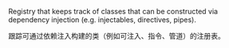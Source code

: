 Registry that keeps track of classes that can be constructed via dependency injection \(e.g.
injectables, directives, pipes\).

跟踪可通过依赖注入构建的类（例如可注入、指令、管道）的注册表。